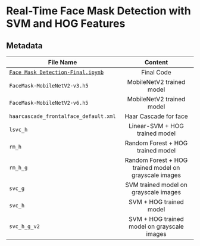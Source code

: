 # Real-Time Face Mask Detection with SVM and HOG Features
## Metadata 

| File Name     | Content    |
| ------------- |:-------------:| 
| [`Face Mask Detection-Final.ipynb`](../main/Face%20Mask%20Detection-Final.ipynb)      | Final Code | 
| `FaceMask-MobileNetV2-v3.h5`      | MobileNetV2 trained model      | 
| `FaceMask-MobileNetV2-v6.h5` | MobileNetV2 trained model      |   
| `haarcascade_frontalface_default.xml` | Haar Cascade for face     |   
| `lsvc_h` | Linear-SVM + HOG trained model      |   
| `rm_h` | Random Forest + HOG trained model      |   
| `rm_h_g` | Random Forest + HOG trained model on grayscale images     |   
| `svc_g` | SVM trained model  on grayscale images    |   
| `svc_h` |  SVM + HOG trained model     |   
| `svc_h_g_v2` | SVM + HOG trained model  on grayscale images   |   

